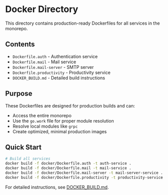 # Docker Directory

This directory contains production-ready Dockerfiles for all services in the monorepo.

## Contents

- `Dockerfile.auth` - Authentication service
- `Dockerfile.mail` - Mail service
- `Dockerfile.mail-server` - SMTP server
- `Dockerfile.productivity` - Productivity service
- `DOCKER_BUILD.md` - Detailed build instructions

## Purpose

These Dockerfiles are designed for production builds and can:
- Access the entire monorepo
- Use the `go.work` file for proper module resolution
- Resolve local modules like `grpc`
- Create optimized, minimal production images

## Quick Start

```bash
# Build all services
docker build -f docker/Dockerfile.auth -t auth-service .
docker build -f docker/Dockerfile.mail -t mail-service .
docker build -f docker/Dockerfile.mail-server -t mail-server-service .
docker build -f docker/Dockerfile.productivity -t productivity-service .
```

For detailed instructions, see [DOCKER_BUILD.md](./DOCKER_BUILD.md). 
